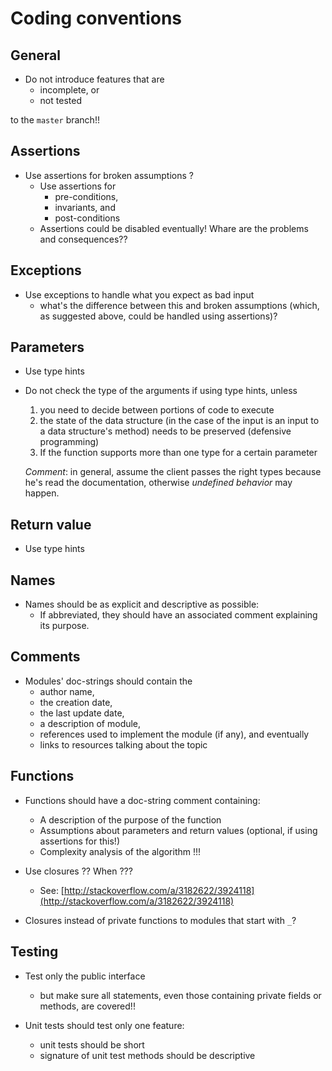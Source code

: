 # Coding conventions

## General

- Do not introduce features that are
    - incomplete, or
    - not tested

 to the `master` branch!!

## Assertions

- Use assertions for broken assumptions ?
   - Use assertions for 
        - pre-conditions, 
        - invariants, and 
        - post-conditions   
   - Assertions could be disabled eventually! Whare are the problems and consequences??

## Exceptions

- Use exceptions to handle what you expect as bad input
    - what's the difference between this and broken assumptions (which, as suggested above, could be handled using assertions)? 

## Parameters

- Use type hints
- Do not check the type of the arguments if using type hints, unless 

	1. you need to decide between portions of code to execute
	2. the state of the data structure (in the case of the input is an input to a data structure's method) needs to be preserved (defensive programming)
	3. If the function supports more than one type for a certain parameter

	_Comment_: in general, assume the client passes the right types because he's read the documentation, otherwise _undefined behavior_ may happen.


## Return value

- Use type hints

## Names

- Names should be as explicit and descriptive as possible:
	- If abbreviated, they should have an associated comment explaining its purpose.

## Comments

- Modules' doc-strings should contain the
	- author name,
	- the creation date,
	- the last update date,
	- a description of module,
	- references used to implement the module (if any), and eventually
	- links to resources talking about the topic


## Functions

- Functions should have a doc-string comment containing:
	- A description of the purpose of the function
	- Assumptions about parameters and return values (optional, if using assertions for this!)
	- Complexity analysis of the algorithm !!!

- Use closures ?? When ???
    - See: [http://stackoverflow.com/a/3182622/3924118](http://stackoverflow.com/a/3182622/3924118)
- Closures instead of private functions to modules that start with `_`?

## Testing

- Test only the public interface
    - but make sure all statements, even those containing private fields or methods, are covered!!

- Unit tests should test only one feature:
    - unit tests should be short
    - signature of unit test methods should be descriptive
